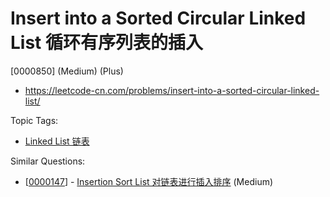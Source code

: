 # Insert into a Sorted Circular Linked List 循环有序列表的插入

[0000850] (Medium) (Plus)

- https://leetcode-cn.com/problems/insert-into-a-sorted-circular-linked-list/

Topic Tags:

- [Linked List 链表](https://leetcode-cn.com/tag/linked-list/)

Similar Questions:

- [[0000147](https://leetcode-cn.com/problems/insertion-sort-list/)] - [Insertion Sort List 对链表进行插入排序](./0000147.insertion-sort-list.md) (Medium)
